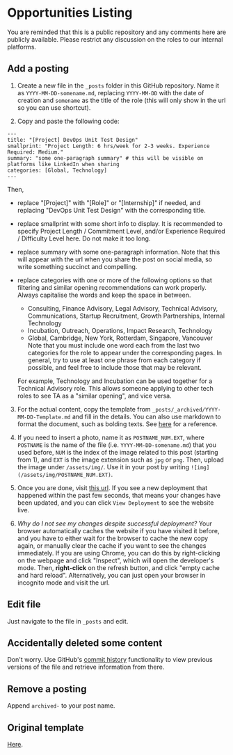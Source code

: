 # Opportunities Listing

You are reminded that this is a public repository and any comments here are publicly available. Please restrict any discussion on the roles to our internal platforms.

## Add a posting

1. Create a new file in the `_posts` folder in this GitHub repository. Name it as `YYYY-MM-DD-somename.md`, replacing `YYYY-MM-DD` with the date of creation and `somename` as the title of the role (this will only show in the url so you can use shortcut). 

2. Copy and paste the following code:
```
---
title: "[Project] DevOps Unit Test Design"
smallprint: "Project Length: 6 hrs/week for 2-3 weeks. Experience Required: Medium."
summary: "some one-paragraph summary" # this will be visible on platforms like LinkedIn when sharing
categories: [Global, Technology]
---
``` 
Then,
- replace "\[Project\]" with "\[Role\]" or "\[Internship\]" if needed, and replacing "DevOps Unit Test Design" with the corresponding title.
- replace smallprint with some short info to display. It is recommended to specify Project Length / Commitment Level, and/or Experience Required / Difficulty Level here. Do not make it too long.
- replace summary with some one-paragraph information. Note that this will appear with the url when you share the post on social media, so write something succinct and compelling.
- replace categories with one or more of the following options so that filtering and similar opening recommendations can work properly. Always capitalise the words and keep the space in between.
    - Consulting, Finance Advisory, Legal Advisory, Technical Advisory, Communications, Startup Recruitment, Growth Partnerships, Internal Technology
    - Incubation, Outreach, Operations, Impact Research, Technology
    - Global, Cambridge, New York, Rotterdam, Singapore, Vancouver
  Note that you must include one word each from the last two categories for the role to appear under the corresponding pages. In general, try to use at least one phrase from each category if possible, and feel free to include those that may be relevant.
  
  For example, Technology and Incubation can be used together for a Technical Advisory role. This allows someone applying to other tech roles to see TA as a "similar opening", and vice versa.

3. For the actual content, copy the template from `_posts/_archived/YYYY-MM-DD-Template.md` and fill in the details. You can also use markdown to format the document, such as bolding texts. See [here](https://guides.github.com/features/mastering-markdown/) for a reference.

4. If you need to insert a photo, name it as `POSTNAME_NUM.EXT`, where `POSTNAME` is the name of the file (i.e. `YYYY-MM-DD-somename.md`) that you used before, `NUM` is the index of the image related to this post (starting from 1), and `EXT` is the image extension such as `jpg` or `png`. Then, upload the image under `/assets/img/`. Use it in your post by writing `![img](/assets/img/POSTNAME_NUM.EXT)`.

5. Once you are done, visit [this url](https://github.com/Bridges-for-Enterprise/Bridges-for-Enterprise.github.io/deployments/activity_log?environment=github-pages). If you see a new deployment that happened within the past few seconds, that means your changes have been updated, and you can click `View Deployment` to see the website live. 

6. *Why do I not see my changes despite successful deployment?* Your browser automatically caches the website if you have visited it before, and you have to either wait for the browser to cache the new copy again, or manually clear the cache if you want to see the changes immediately. If you are using Chrome, you can do this by right-clicking on the webpage and click "Inspect", which will open the developer's mode. Then, **right-click** on the refresh button, and click "empty cache and hard reload". Alternatively, you can just open your browser in incognito mode and visit the url.

## Edit file
Just navigate to the file in `_posts` and edit.
## Accidentally deleted some content
Don't worry. Use GitHub's [commit history](https://docs.github.com/en/github/committing-changes-to-your-project/differences-between-commit-views) functionality to view previous versions of the file and retrieve information from there.
## Remove a posting
Append `archived-` to your post name.
## Original template

[Here](https://docs.unbound.studio/guia-jekyll-helpdesk-theme/).
